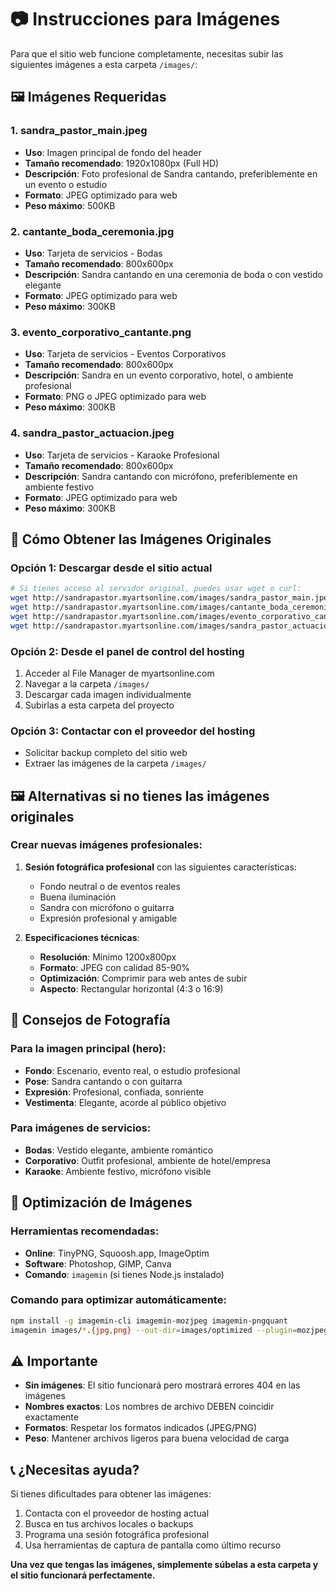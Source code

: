 # 📷 Instrucciones para Imágenes

Para que el sitio web funcione completamente, necesitas subir las siguientes imágenes a esta carpeta `/images/`:

## 🖼️ Imágenes Requeridas

### 1. **sandra_pastor_main.jpeg**
- **Uso**: Imagen principal de fondo del header
- **Tamaño recomendado**: 1920x1080px (Full HD)
- **Descripción**: Foto profesional de Sandra cantando, preferiblemente en un evento o estudio
- **Formato**: JPEG optimizado para web
- **Peso máximo**: 500KB

### 2. **cantante_boda_ceremonia.jpg**
- **Uso**: Tarjeta de servicios - Bodas
- **Tamaño recomendado**: 800x600px
- **Descripción**: Sandra cantando en una ceremonia de boda o con vestido elegante
- **Formato**: JPEG optimizado para web
- **Peso máximo**: 300KB

### 3. **evento_corporativo_cantante.png**
- **Uso**: Tarjeta de servicios - Eventos Corporativos
- **Tamaño recomendado**: 800x600px
- **Descripción**: Sandra en un evento corporativo, hotel, o ambiente profesional
- **Formato**: PNG o JPEG optimizado para web
- **Peso máximo**: 300KB

### 4. **sandra_pastor_actuacion.jpeg**
- **Uso**: Tarjeta de servicios - Karaoke Profesional
- **Tamaño recomendado**: 800x600px
- **Descripción**: Sandra cantando con micrófono, preferiblemente en ambiente festivo
- **Formato**: JPEG optimizado para web
- **Peso máximo**: 300KB

## 🔧 Cómo Obtener las Imágenes Originales

### Opción 1: Descargar desde el sitio actual
```bash
# Si tienes acceso al servidor original, puedes usar wget o curl:
wget http://sandrapastor.myartsonline.com/images/sandra_pastor_main.jpeg
wget http://sandrapastor.myartsonline.com/images/cantante_boda_ceremonia.jpg
wget http://sandrapastor.myartsonline.com/images/evento_corporativo_cantante.png
wget http://sandrapastor.myartsonline.com/images/sandra_pastor_actuacion.jpeg
```

### Opción 2: Desde el panel de control del hosting
1. Acceder al File Manager de myartsonline.com
2. Navegar a la carpeta `/images/`
3. Descargar cada imagen individualmente
4. Subirlas a esta carpeta del proyecto

### Opción 3: Contactar con el proveedor del hosting
- Solicitar backup completo del sitio web
- Extraer las imágenes de la carpeta `/images/`

## 🖼️ Alternativas si no tienes las imágenes originales

### Crear nuevas imágenes profesionales:
1. **Sesión fotográfica profesional** con las siguientes características:
   - Fondo neutral o de eventos reales
   - Buena iluminación
   - Sandra con micrófono o guitarra
   - Expresión profesional y amigable

2. **Especificaciones técnicas**:
   - **Resolución**: Mínimo 1200x800px
   - **Formato**: JPEG con calidad 85-90%
   - **Optimización**: Comprimir para web antes de subir
   - **Aspecto**: Rectangular horizontal (4:3 o 16:9)

## 🎨 Consejos de Fotografía

### Para la imagen principal (hero):
- **Fondo**: Escenario, evento real, o estudio profesional
- **Pose**: Sandra cantando o con guitarra
- **Expresión**: Profesional, confiada, sonriente
- **Vestimenta**: Elegante, acorde al público objetivo

### Para imágenes de servicios:
- **Bodas**: Vestido elegante, ambiente romántico
- **Corporativo**: Outfit profesional, ambiente de hotel/empresa  
- **Karaoke**: Ambiente festivo, micrófono visible

## 🔧 Optimización de Imágenes

### Herramientas recomendadas:
- **Online**: TinyPNG, Squoosh.app, ImageOptim
- **Software**: Photoshop, GIMP, Canva
- **Comando**: `imagemin` (si tienes Node.js instalado)

### Comando para optimizar automáticamente:
```bash
npm install -g imagemin-cli imagemin-mozjpeg imagemin-pngquant
imagemin images/*.{jpg,png} --out-dir=images/optimized --plugin=mozjpeg --plugin=pngquant
```

## ⚠️ Importante

- **Sin imágenes**: El sitio funcionará pero mostrará errores 404 en las imágenes
- **Nombres exactos**: Los nombres de archivo DEBEN coincidir exactamente
- **Formatos**: Respetar los formatos indicados (JPEG/PNG)
- **Peso**: Mantener archivos ligeros para buena velocidad de carga

## 📞 ¿Necesitas ayuda?

Si tienes dificultades para obtener las imágenes:
1. Contacta con el proveedor de hosting actual
2. Busca en tus archivos locales o backups
3. Programa una sesión fotográfica profesional
4. Usa herramientas de captura de pantalla como último recurso

**Una vez que tengas las imágenes, simplemente súbelas a esta carpeta y el sitio funcionará perfectamente.**